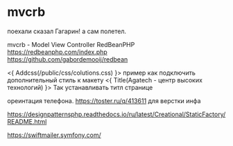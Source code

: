 # mvcrb
поехали сказал Гагарин! а сам полетел.

mvcrb - Model View Controller RedBeanPHP
https://redbeanphp.com/index.php
https://github.com/gabordemooij/redbean

<{ Addcss(/public/css/colutions.css) }> пример как подключить дополнительный стиль к макету
<{ Title(Agatech - центр высоких технологий) }> Так устанавливать титл странице


ореинтация телефона. https://toster.ru/q/413611 для верстки инфа

https://designpatternsphp.readthedocs.io/ru/latest/Creational/StaticFactory/README.html


https://swiftmailer.symfony.com/
